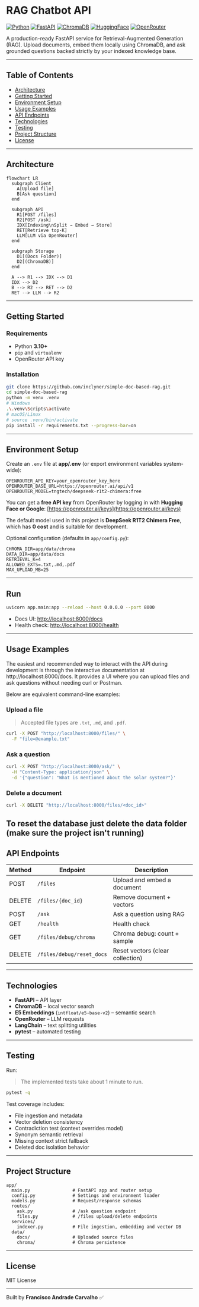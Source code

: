 # RAG Chatbot API

[![Python](https://img.shields.io/badge/Python-3.10%2B-blue)](#)
[![FastAPI](https://img.shields.io/badge/FastAPI-API-success)](#)
[![ChromaDB](https://img.shields.io/badge/ChromaDB-Vector%20Store-purple)](#)
[![HuggingFace](https://img.shields.io/badge/HuggingFace-Embeddings-yellow)](#)
[![OpenRouter](https://img.shields.io/badge/OpenRouter-LLM%20Gateway-orange)](#)

A production-ready FastAPI service for Retrieval-Augmented Generation (RAG). Upload documents, embed them locally using ChromaDB, and ask grounded questions backed strictly by your indexed knowledge base.

---

## Table of Contents

* [Architecture](#architecture)
* [Getting Started](#getting-started)
* [Environment Setup](#environment-setup)
* [Usage Examples](#usage-examples)
* [API Endpoints](#api-endpoints)
* [Technologies](#technologies)
* [Testing](#testing)
* [Project Structure](#project-structure)
* [License](#license)

---

## Architecture

```mermaid
flowchart LR
  subgraph Client
    A[Upload file]
    B[Ask question]
  end

  subgraph API
    R1[POST /files]
    R2[POST /ask]
    IDX[Indexing\nSplit → Embed → Store]
    RET[Retrieve top-K]
    LLM[LLM via OpenRouter]
  end

  subgraph Storage
    D1[(Docs Folder)]
    D2[(ChromaDB)]
  end

  A --> R1 --> IDX --> D1
  IDX --> D2
  B --> R2 --> RET --> D2
  RET --> LLM --> R2
```

---

## Getting Started

### Requirements

* Python **3.10+**
* `pip` and `virtualenv`
* OpenRouter API key

### Installation

```bash
git clone https://github.com/inclyner/simple-doc-based-rag.git
cd simple-doc-based-rag
python -m venv .venv
# Windows
.\.venv\Scripts\activate
# macOS/Linux
# source .venv/bin/activate
pip install -r requirements.txt --progress-bar=on
```

---

## Environment Setup

Create an `.env` file at **app/.env** (or export environment variables system-wide):

```
OPENROUTER_API_KEY=your_openrouter_key_here
OPENROUTER_BASE_URL=https://openrouter.ai/api/v1
OPENROUTER_MODEL=tngtech/deepseek-r1t2-chimera:free
```

You can get a **free API key** from OpenRouter by logging in with **Hugging Face or Google**:
[https://openrouter.ai/keys](https://openrouter.ai/keys)

The default model used in this project is **DeepSeek R1T2 Chimera Free**, which has **0 cost** and is suitable for development.

Optional configuration (defaults in `app/config.py`):

```
CHROMA_DIR=app/data/chroma
DATA_DIR=app/data/docs
RETRIEVAL_K=4
ALLOWED_EXTS=.txt,.md,.pdf
MAX_UPLOAD_MB=25
```

---

## Run

```bash
uvicorn app.main:app --reload --host 0.0.0.0 --port 8000
```

* Docs UI: [http://localhost:8000/docs](http://localhost:8000/docs)
* Health check: [http://localhost:8000/health](http://localhost:8000/health)

---

## Usage Examples

The easiest and recommended way to interact with the API during development is through the interactive documentation at http://localhost:8000/docs. It provides a UI where you can upload files and ask questions without needing curl or Postman.

Below are equivalent command-line examples:

### Upload a file
> Accepted file types are `.txt`, `.md`, and `.pdf`.
```bash
curl -X POST "http://localhost:8000/files/" \
  -F "file=@example.txt"
```

### Ask a question

```bash
curl -X POST "http://localhost:8000/ask/" \
  -H "Content-Type: application/json" \
  -d '{"question": "What is mentioned about the solar system?"}'
```

### Delete a document

```bash
curl -X DELETE "http://localhost:8000/files/<doc_id>"
```
To reset the database just delete the data folder (make sure the project isn't running)
---

## API Endpoints
| Method | Endpoint                     | Description                         |
| ------ | ---------------------------- | ----------------------------------- |
| POST   | `/files`                     | Upload and embed a document         |
| DELETE | `/files/{doc_id}`            | Remove document + vectors           |
| POST   | `/ask`                       | Ask a question using RAG            |
| GET    | `/health`                    | Health check                        |
| GET    | `/files/debug/chroma`        | Chroma debug: count + sample        |
| DELETE | `/files/debug/reset_docs`    | Reset vectors (clear collection)    |

---

## Technologies

* **FastAPI** – API layer
* **ChromaDB** – local vector search
* **E5 Embeddings** (`intfloat/e5-base-v2`) – semantic search
* **OpenRouter** – LLM requests
* **LangChain** – text splitting utilities
* **pytest** – automated testing

---

## Testing

Run:
> The implemented tests take about 1 minute to run.
```bash
pytest -q
```

Test coverage includes:

* File ingestion and metadata
* Vector deletion consistency
* Contradiction test (context overrides model)
* Synonym semantic retrieval
* Missing context strict fallback
* Deleted doc isolation behavior

---

## Project Structure

```
app/
  main.py                # FastAPI app and router setup
  config.py              # Settings and environment loader
  models.py              # Request/response schemas
  routes/
    ask.py               # /ask question endpoint
    files.py             # /files upload/delete endpoints
  services/
    indexer.py           # File ingestion, embedding and vector DB
  data/
    docs/                # Uploaded source files
    chroma/              # Chroma persistence
```

---

## License

MIT License

---

Built by **Francisco Andrade Carvalho** ✅
